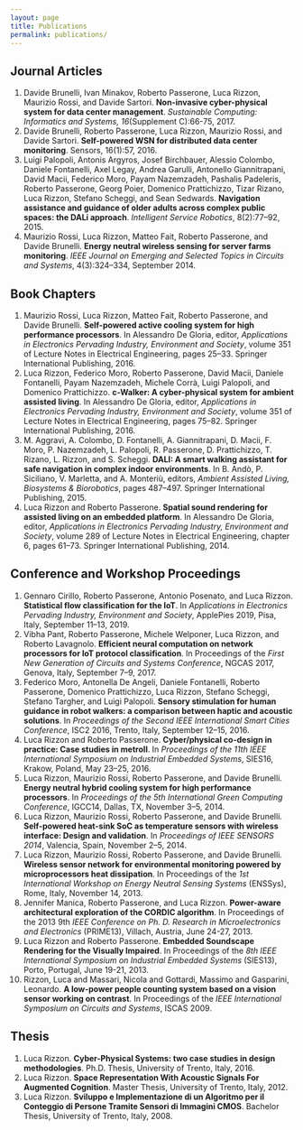```yaml
---
layout: page
title: Publications
permalink: publications/
---
```


## Journal Articles

1. Davide Brunelli, Ivan Minakov, Roberto Passerone, Luca Rizzon, Maurizio Rossi, and Davide Sartori. 
**Non-invasive cyber-physical system for data center management**.
*Sustainable Computing: Informatics and Systems, 16*(Supplement C):66-75, 2017.
1. Davide Brunelli, Roberto Passerone, Luca Rizzon, Maurizio Rossi, and Davide Sartori. 
**Self-powered WSN for distributed data center monitoring**.
Sensors, 16(1):57, 2016.
1. Luigi Palopoli, Antonis Argyros, Josef Birchbauer, Alessio Colombo, Daniele Fontanelli, Axel Legay, Andrea Garulli, Antonello Giannitrapani, David Macii, Federico Moro, Payam Nazemzadeh, Pashalis Padeleris, Roberto Passerone, Georg Poier, Domenico Prattichizzo, Tizar Rizano, Luca Rizzon, Stefano Scheggi, and Sean Sedwards. 
**Navigation assistance and guidance of older adults across complex public spaces: the DALi approach**. *Intelligent Service Robotics*, 8(2):77–92, 2015.
1. Maurizio Rossi, Luca Rizzon, Matteo Fait, Roberto Passerone, and Davide Brunelli.
**Energy neutral wireless sensing for server farms monitoring**.
*IEEE Journal on Emerging and Selected Topics in Circuits and Systems*, 4(3):324–334, September 2014.

## Book Chapters

1. Maurizio Rossi, Luca Rizzon, Matteo Fait, Roberto Passerone, and Davide Brunelli.
**Self-powered active cooling system for high performance processors**.
In Alessandro De Gloria, editor, *Applications in Electronics Pervading Industry, Environment and Society*, volume 351 of Lecture Notes in Electrical Engineering, pages 25–33. Springer International Publishing, 2016.
1. Luca Rizzon, Federico Moro, Roberto Passerone, David Macii, Daniele Fontanelli, Payam Nazemzadeh, Michele Corrà, Luigi Palopoli, and Domenico Prattichizzo. 
**c-Walker: A cyber-physical system for ambient assisted living**.
In Alessandro De Gloria, editor, *Applications in Electronics Pervading Industry, Environment and Society*, volume 351 of Lecture Notes in Electrical Engineering, pages 75–82. Springer International Publishing, 2016.
1. M. Aggravi, A. Colombo, D. Fontanelli, A. Giannitrapani, D. Macii, F. Moro, P. Nazemzadeh, L. Palopoli, R. Passerone, D. Prattichizzo, T. Rizano, L. Rizzon, and S. Scheggi.
**DALI: A smart walking assistant for safe navigation in complex indoor environments**.
In B. Andò, P. Siciliano, V. Marletta, and A. Monteriù, editors, *Ambient Assisted Living, Biosystems & Biorobotics*, pages 487–497. Springer International Publishing, 2015.
1. Luca Rizzon and Roberto Passerone. **Spatial sound rendering for assisted living on an embedded platform**.
In Alessandro De Gloria, editor, *Applications in Electronics Pervading Industry, Environment and Society*, volume 289 of Lecture Notes in Electrical Engineering, chapter 6, pages 61–73. Springer International Publishing, 2014.

## Conference and Workshop Proceedings
1. Gennaro Cirillo, Roberto Passerone, Antonio Posenato, and Luca Rizzon. 
**Statistical flow classification for the IoT**.
In *Applications in Electronics Pervading Industry, Environment and Society*, ApplePies 2019, Pisa, Italy, September 11–13, 2019.
1. Vibha Pant, Roberto Passerone, Michele Welponer, Luca Rizzon, and Roberto Lavagnolo. 
**Efficient neural computation on network processors for IoT protocol classification**.
In Proceedings of the *First New Generation of Circuits and Systems Conference*, NGCAS 2017, Genova, Italy, September 7–9, 2017.
1. Federico Moro, Antonella De Angeli, Daniele Fontanelli, Roberto Passerone, Domenico Prattichizzo, Luca Rizzon, Stefano Scheggi, Stefano Targher, and Luigi Palopoli.
**Sensory stimulation for human guidance in robot walkers: a comparison between haptic and acoustic solutions**.
In *Proceedings of the Second IEEE International Smart Cities Conference*, ISC2 2016, Trento, Italy, September 12–15, 2016.
1. Luca Rizzon and Roberto Passerone. 
**Cyber/physical co-design in practice: Case studies in metroII**.
In *Proceedings of the 11th IEEE International Symposium on Industrial Embedded Systems*, SIES16, Krakow, Poland, May 23–25, 2016.
1. Luca Rizzon, Maurizio Rossi, Roberto Passerone, and Davide Brunelli.
**Energy neutral hybrid cooling system for high performance processors**.
In *Proceedings of the 5th International Green Computing Conference*, IGCC14, Dallas, TX, November 3–5, 2014.
1. Luca Rizzon, Maurizio Rossi, Roberto Passerone, and Davide Brunelli.
**Self-powered heat-sink SoC as temperature sensors with wireless interface: Design and validation**.
In *Proceedings of IEEE SENSORS 2014*, Valencia, Spain, November 2–5, 2014.
1. Luca Rizzon, Maurizio Rossi, Roberto Passerone, and Davide Brunelli.
**Wireless sensor network for environmental monitoring powered by microprocessors heat dissipation**.
In Proceedings of the  *1st International Workshop on Energy Neutral Sensing Systems* (ENSSys), Rome, Italy, November 14, 2013.
1. Jennifer Manica, Roberto Passerone, and Luca Rizzon.
**Power-aware architectural exploration of the CORDIC algorithm**.
In Proceedings of the 2013 9th *IEEE Conference on Ph. D. Research in Microelectronics and Electronics* (PRIME13), Villach, Austria, June 24-27, 2013.
1. Luca Rizzon and Roberto Passerone.
**Embedded Soundscape Rendering for the Visually Impaired**.
In Proceedings of the *8th IEEE International Symposium on Industrial Embedded Systems* (SIES13), Porto, Portugal, June 19-21, 2013.
1. Rizzon, Luca and Massari, Nicola and Gottardi, Massimo and Gasparini, Leonardo.
**A low-power people counting system based on a vision sensor working on contrast**.
In Proceedings of the *IEEE International Symposium on Circuits and Systems*, ISCAS 2009.

## Thesis

1. Luca Rizzon.
**Cyber-Physical Systems: two case studies in design methodologies**.
Ph.D. Thesis, University of Trento, Italy, 2016.
1. Luca Rizzon. 
**Space Representation With Acoustic Signals For Augmented Cognition**.
Master Thesis, University of Trento, Italy, 2012.
1. Luca Rizzon.
**Sviluppo e Implementazione di un Algoritmo per il Conteggio di Persone Tramite Sensori di Immagini CMOS**. 
Bachelor Thesis, University of Trento, Italy, 2008.
